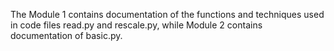 The Module 1 contains documentation of the functions and techniques used in code files read.py and rescale.py, while Module 2
contains documentation of basic.py.
